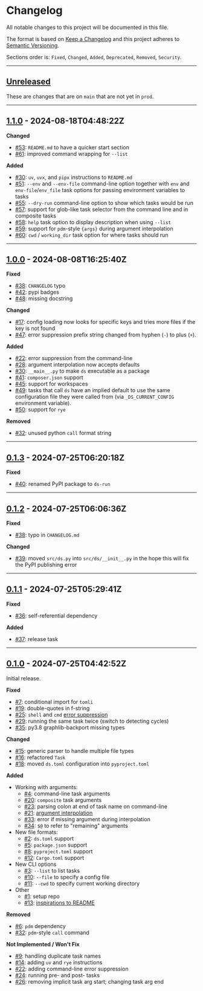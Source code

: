 # Changelog

All notable changes to this project will be documented in this file.

The format is based on [Keep a Changelog] and this project adheres to [Semantic Versioning].

Sections order is: `Fixed`, `Changed`, `Added`, `Deprecated`, `Removed`, `Security`.

[keep a changelog]: http://keepachangelog.com/en/1.0.0/
[semantic versioning]: http://semver.org/spec/v2.0.0.html

---

## [Unreleased]

[unreleased]: https://github.com/metaist/ds/compare/prod...main

These are changes that are on `main` that are not yet in `prod`.

---

[#30]: https://github.com/metaist/ds/issues/30
[#46]: https://github.com/metaist/ds/issues/46
[#51]: https://github.com/metaist/ds/issues/51
[#52]: https://github.com/metaist/ds/issues/52
[#53]: https://github.com/metaist/ds/issues/53
[#55]: https://github.com/metaist/ds/issues/55
[#57]: https://github.com/metaist/ds/issues/57
[#58]: https://github.com/metaist/ds/issues/58
[#59]: https://github.com/metaist/ds/issues/59
[#60]: https://github.com/metaist/ds/issues/60
[#61]: https://github.com/metaist/ds/issues/61
[#62]: https://github.com/metaist/ds/issues/62
[1.1.0]: https://github.com/metaist/ds/compare/1.0.0...1.1.0

## [1.1.0] - 2024-08-18T04:48:22Z

**Changed**

- [#53]: `README.md` to have a quicker start section
- [#61]: improved command wrapping for `--list`

**Added**

- [#30]: `uv`, `uvx`, and `pipx` instructions to `README.md`
- [#51]: `--env` and `--env-file` command-line option together with `env` and `env-file`/`env_file` task options for passing environment variables to tasks
- [#55]: `--dry-run` command-line option to show which tasks would be run
- [#57]: support for glob-like task selector from the command line and in composite tasks
- [#58]: `help` task option to display description when using `--list`
- [#59]: support for `pdm`-style `{args}` during argument interpolation
- [#60]: `cwd` / `working_dir` task option for where tasks should run

---

[#17]: https://github.com/metaist/ds/issues/17
[#22]: https://github.com/metaist/ds/issues/22
[#28]: https://github.com/metaist/ds/issues/28
[#30]: https://github.com/metaist/ds/issues/30
[#32]: https://github.com/metaist/ds/issues/32
[#38]: https://github.com/metaist/ds/issues/38
[#41]: https://github.com/metaist/ds/issues/41
[#41]: https://github.com/metaist/ds/issues/41
[#42]: https://github.com/metaist/ds/issues/42
[#45]: https://github.com/metaist/ds/issues/45
[#47]: https://github.com/metaist/ds/issues/47
[#48]: https://github.com/metaist/ds/issues/48
[#49]: https://github.com/metaist/ds/issues/49
[#50]: https://github.com/metaist/ds/issues/50
[1.0.0]: https://github.com/metaist/ds/compare/0.1.3...1.0.0

## [1.0.0] - 2024-08-08T16:25:40Z

**Fixed**

- [#38]: `CHANGELOG` typo
- [#42]: pypi badges
- [#48]: missing docstring

**Changed**

- [#17]: config loading now looks for specific keys and tries more files if the key is not found
- [#47]: error suppression prefix string changed from hyphen (`-`) to plus (`+`).

**Added**

- [#22]: error suppression from the command-line
- [#28]: argument interpolation now accepts defaults
- [#30]: `__main__.py` to make `ds` executable as a package
- [#41]: `composer.json` support
- [#45]: support for workspaces
- [#49]: tasks that call `ds` have an implied default to use the same configuration file they were called from (via `_DS_CURRENT_CONFIG` environment variable).
- [#50]: support for `rye`

**Removed**

- [#32]: unused python `call` format string

---

[#40]: https://github.com/metaist/ds/issues/40
[0.1.3]: https://github.com/metaist/ds/compare/0.1.2...0.1.3

## [0.1.3] - 2024-07-25T06:20:18Z

**Fixed**

- [#40]: renamed PyPI package to `ds-run`

---

[#38]: https://github.com/metaist/ds/issues/38
[#39]: https://github.com/metaist/ds/issues/39
[0.1.2]: https://github.com/metaist/ds/compare/0.1.1...0.1.2

## [0.1.2] - 2024-07-25T06:06:36Z

**Fixed**

- [#38]: typo in `CHANGELOG.md`

**Changed**

- [#39]: moved `src/ds.py` into `src/ds/__init__.py` in the hope this will fix the PyPI publishing error

---

[#36]: https://github.com/metaist/ds/issues/36
[#37]: https://github.com/metaist/ds/issues/37
[0.1.1]: https://github.com/metaist/ds/compare/0.1.0...0.1.1

## [0.1.1] - 2024-07-25T05:29:41Z

**Fixed**

- [#36]: self-referential dependency

**Added**

- [#37]: release task

---

[#1]: https://github.com/metaist/ds/issues/1
[#2]: https://github.com/metaist/ds/issues/2
[#3]: https://github.com/metaist/ds/issues/2
[#4]: https://github.com/metaist/ds/issues/4
[#5]: https://github.com/metaist/ds/issues/5
[#6]: https://github.com/metaist/ds/issues/6
[#7]: https://github.com/metaist/ds/issues/7
[#8]: https://github.com/metaist/ds/issues/8
[#9]: https://github.com/metaist/ds/issues/9
[#10]: https://github.com/metaist/ds/issues/10
[#11]: https://github.com/metaist/ds/issues/11
[#12]: https://github.com/metaist/ds/issues/12
[#13]: https://github.com/metaist/ds/issues/13
[#14]: https://github.com/metaist/ds/issues/14
[#15]: https://github.com/metaist/ds/issues/15
[#16]: https://github.com/metaist/ds/issues/16
[#18]: https://github.com/metaist/ds/issues/18
[#19]: https://github.com/metaist/ds/issues/19
[#20]: https://github.com/metaist/ds/issues/20
[#21]: https://github.com/metaist/ds/issues/21
[#22]: https://github.com/metaist/ds/issues/22
[#23]: https://github.com/metaist/ds/issues/23
[#24]: https://github.com/metaist/ds/issues/24
[#25]: https://github.com/metaist/ds/issues/25
[#26]: https://github.com/metaist/ds/issues/26
[#29]: https://github.com/metaist/ds/issues/29
[#32]: https://github.com/metaist/ds/issues/32
[#33]: https://github.com/metaist/ds/issues/33
[#34]: https://github.com/metaist/ds/issues/34
[#35]: https://github.com/metaist/ds/issues/35
[0.1.0]: https://github.com/metaist/ds/commits/0.1.0

## [0.1.0] - 2024-07-25T04:42:52Z

Initial release.

**Fixed**

- [#7]: conditional import for `tomli`
- [#19]: double-quotes in f-string
- [#25]: `shell` and `cmd` [error suppression](https://github.com/metaist/ds#error-suppression)
- [#29]: running the same task twice (switch to detecting cycles)
- [#35]: py3.8 graphlib-backport missing types

**Changed**

- [#15]: generic parser to handle multiple file types
- [#16]: refactored `Task`
- [#18]: moved `ds.toml` configuration into `pyproject.toml`

**Added**

- Working with arguments:
  - [#4]: command-line task arguments
  - [#20]: `composite` task arguments
  - [#23]: parsing colon at end of task name on command-line
  - [#21]: [argument interpolation](https://github.com/metaist/ds#argument-interpolation)
  - [#33]: error if missing argument during interpolation
  - [#34]: `$@` to refer to "remaining" arguments
- New file formats:
  - [#2]: `ds.toml` support
  - [#5]: `package.json` support
  - [#8]: `pyproject.toml` support
  - [#12]: `Cargo.toml` support
- New CLI options
  - [#3]: `--list` to list tasks
  - [#10]: `--file` to specify a config file
  - [#11]: `--cwd` to specify current working directory
- Other
  - [#1]: setup repo
  - [#13]: [inspirations to README](https://github.com/metaist/ds#inspirations)

**Removed**

- [#6]: `pdm` dependency
- [#32]: `pdm`-style `call` command

**Not Implemented / Won't Fix**

- [#9]: handling duplicate task names
- [#14]: adding `uv` and `rye` instructions
- [#22]: adding command-line error suppression
- [#24]: running pre- and post- tasks
- [#26]: removing implicit task arg start; changing task arg end
